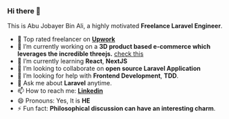 ### Hi there 👋

<!--
**NilsBohr14/NilsBohr14** is a ✨ _special_ ✨ repository because its `README.md` (this file) appears on your GitHub profile.

Here are some ideas to get you started:

- 🔭 I’m currently working on ...
- 🌱 I’m currently learning ...
- 👯 I’m looking to collaborate on ...
- 🤔 I’m looking for help with ...
- 💬 Ask me about ...
- 📫 How to reach me: ...
- 😄 Pronouns: ...
- ⚡ Fun fact: ...
-->

This is Abu Jobayer Bin Ali, a highly motivated **Freelance Laravel Engineer**. 

- 🏡 Top rated freelancer on [**Upwork**](https://www.upwork.com/fl/abujobayerbinali)
-  🔭 I’m currently working on a **3D product based e-commerce which leverages the incredible threejs.** [check this](https://marketplace.oxman-group.com.au/product/customize/helmet-big-ring-caesar-black-permanent-geranium-lake-mensbr4136-br4136-040-2)
- 🌱 I’m currently learning **React**, **NextJS**
- 👯 I’m looking to collaborate on **open source Laravel Application**
- 🤔 I’m looking for help with **Frontend Development**, **TDD**.
- 💬 Ask me about **Laravel** anytime.
- 📫 How to reach me: [**Linkedin**](https://www.linkedin.com/in/abu-jobayer-bin-ali-niloy)
- 😄 Pronouns: Yes, It is **HE**
- ⚡ Fun fact: **Philosophical discussion can have an interesting charm**.

<!-- [![Some of my GitHub stats](https://github-readme-stats.vercel.app/api?username=NilsBohr14&count_private=true&show_icons=true)](https://github.com/NilsBohr14) -->
